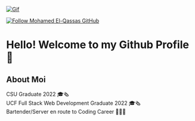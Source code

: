 [![Gif](https://giphy.com/gifs/InvestVoyager-dog-wave-waving-l9wIYcGg4ESt7driz8)](https://giphy.com/embed/l9wIYcGg4ESt7driz8)

[![Follow Mohamed El-Qassas GitHub](https://avatars.githubusercontent.com/u/49816567?s=96&v=4)](https://github.com/melqassas/)
# Hello! Welcome to my Github Profile 👋

About Moi
---
CSU Graduate 2022 🎓🗞 <br>
UCF Full Stack Web Development Graduate 2022 🎓🗞 <br>
Bartender/Server en route to Coding Career 👩🏽‍💻 <br>
